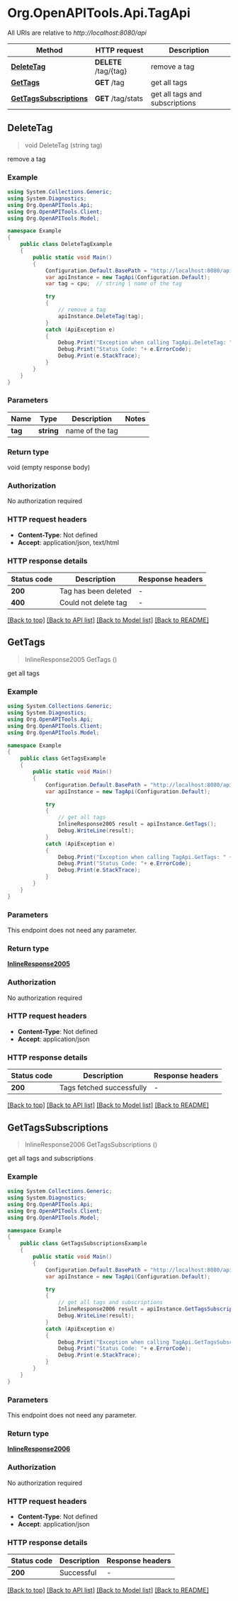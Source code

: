 # Org.OpenAPITools.Api.TagApi

All URIs are relative to *http://localhost:8080/api*

Method | HTTP request | Description
------------- | ------------- | -------------
[**DeleteTag**](TagApi.md#deletetag) | **DELETE** /tag/{tag} | remove a tag
[**GetTags**](TagApi.md#gettags) | **GET** /tag | get all tags
[**GetTagsSubscriptions**](TagApi.md#gettagssubscriptions) | **GET** /tag/stats | get all tags and subscriptions



## DeleteTag

> void DeleteTag (string tag)

remove a tag

### Example

```csharp
using System.Collections.Generic;
using System.Diagnostics;
using Org.OpenAPITools.Api;
using Org.OpenAPITools.Client;
using Org.OpenAPITools.Model;

namespace Example
{
    public class DeleteTagExample
    {
        public static void Main()
        {
            Configuration.Default.BasePath = "http://localhost:8080/api";
            var apiInstance = new TagApi(Configuration.Default);
            var tag = cpu;  // string | name of the tag

            try
            {
                // remove a tag
                apiInstance.DeleteTag(tag);
            }
            catch (ApiException e)
            {
                Debug.Print("Exception when calling TagApi.DeleteTag: " + e.Message );
                Debug.Print("Status Code: "+ e.ErrorCode);
                Debug.Print(e.StackTrace);
            }
        }
    }
}
```

### Parameters


Name | Type | Description  | Notes
------------- | ------------- | ------------- | -------------
 **tag** | **string**| name of the tag | 

### Return type

void (empty response body)

### Authorization

No authorization required

### HTTP request headers

- **Content-Type**: Not defined
- **Accept**: application/json, text/html

### HTTP response details
| Status code | Description | Response headers |
|-------------|-------------|------------------|
| **200** | Tag has been deleted |  -  |
| **400** | Could not delete tag |  -  |

[[Back to top]](#)
[[Back to API list]](../README.md#documentation-for-api-endpoints)
[[Back to Model list]](../README.md#documentation-for-models)
[[Back to README]](../README.md)


## GetTags

> InlineResponse2005 GetTags ()

get all tags

### Example

```csharp
using System.Collections.Generic;
using System.Diagnostics;
using Org.OpenAPITools.Api;
using Org.OpenAPITools.Client;
using Org.OpenAPITools.Model;

namespace Example
{
    public class GetTagsExample
    {
        public static void Main()
        {
            Configuration.Default.BasePath = "http://localhost:8080/api";
            var apiInstance = new TagApi(Configuration.Default);

            try
            {
                // get all tags
                InlineResponse2005 result = apiInstance.GetTags();
                Debug.WriteLine(result);
            }
            catch (ApiException e)
            {
                Debug.Print("Exception when calling TagApi.GetTags: " + e.Message );
                Debug.Print("Status Code: "+ e.ErrorCode);
                Debug.Print(e.StackTrace);
            }
        }
    }
}
```

### Parameters

This endpoint does not need any parameter.

### Return type

[**InlineResponse2005**](InlineResponse2005.md)

### Authorization

No authorization required

### HTTP request headers

- **Content-Type**: Not defined
- **Accept**: application/json

### HTTP response details
| Status code | Description | Response headers |
|-------------|-------------|------------------|
| **200** | Tags fetched successfully |  -  |

[[Back to top]](#)
[[Back to API list]](../README.md#documentation-for-api-endpoints)
[[Back to Model list]](../README.md#documentation-for-models)
[[Back to README]](../README.md)


## GetTagsSubscriptions

> InlineResponse2006 GetTagsSubscriptions ()

get all tags and subscriptions

### Example

```csharp
using System.Collections.Generic;
using System.Diagnostics;
using Org.OpenAPITools.Api;
using Org.OpenAPITools.Client;
using Org.OpenAPITools.Model;

namespace Example
{
    public class GetTagsSubscriptionsExample
    {
        public static void Main()
        {
            Configuration.Default.BasePath = "http://localhost:8080/api";
            var apiInstance = new TagApi(Configuration.Default);

            try
            {
                // get all tags and subscriptions
                InlineResponse2006 result = apiInstance.GetTagsSubscriptions();
                Debug.WriteLine(result);
            }
            catch (ApiException e)
            {
                Debug.Print("Exception when calling TagApi.GetTagsSubscriptions: " + e.Message );
                Debug.Print("Status Code: "+ e.ErrorCode);
                Debug.Print(e.StackTrace);
            }
        }
    }
}
```

### Parameters

This endpoint does not need any parameter.

### Return type

[**InlineResponse2006**](InlineResponse2006.md)

### Authorization

No authorization required

### HTTP request headers

- **Content-Type**: Not defined
- **Accept**: application/json

### HTTP response details
| Status code | Description | Response headers |
|-------------|-------------|------------------|
| **200** | Successful |  -  |

[[Back to top]](#)
[[Back to API list]](../README.md#documentation-for-api-endpoints)
[[Back to Model list]](../README.md#documentation-for-models)
[[Back to README]](../README.md)

